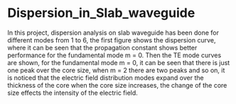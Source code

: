 # Dispersion_in_Slab_waveguide
In this project, dispersion analysis on slab waveguide has been done for different modes from 1 to 6, the first figure shows the dispersion curve, where it can be seen that the propagation constant shows better performance for the fundamental mode m = 0.
Then the TE mode curves are shown, for the fundamental mode m = 0, it can be seen that there is just one peak over the core size, when m = 2 there are two peaks and so on, it is noticed that the electric field distribution modes expand over the thickness of the core when the core size increases, the change of the core size effects the intensity of the electric field.
